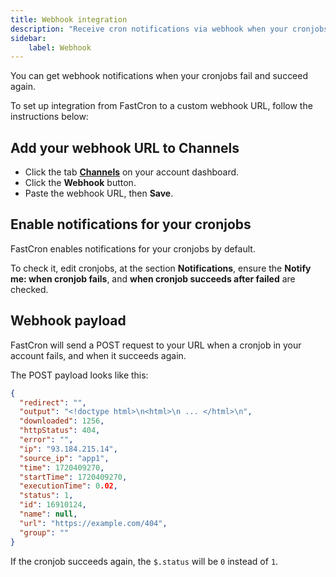```yaml
---
title: Webhook integration
description: "Receive cron notifications via webhook when your cronjobs fail or succeed."
sidebar:
    label: Webhook
---
```


You can get webhook notifications when your cronjobs fail and succeed again.

To set up integration from FastCron to a custom webhook URL, follow the instructions below:

## Add your webhook URL to Channels

- Click the tab [**Channels**](https://app.fastcron.com/account/channel) on your account dashboard.
- Click the **Webhook** button.
- Paste the webhook URL, then **Save**.

## Enable notifications for your cronjobs
FastCron enables notifications for your cronjobs by default.

To check it, edit cronjobs, at the section **Notifications**,
ensure the **Notify me: when cronjob fails**, and **when cronjob succeeds after failed** are checked.


## Webhook payload

FastCron will send a POST request to your URL when a cronjob in your account fails, and when it succeeds again.

The POST payload looks like this:
```json
{
  "redirect": "",
  "output": "<!doctype html>\n<html>\n ... </html>\n",
  "downloaded": 1256,
  "httpStatus": 404,
  "error": "",
  "ip": "93.184.215.14",
  "source_ip": "app1",
  "time": 1720409270,
  "startTime": 1720409270,
  "executionTime": 0.02,
  "status": 1,
  "id": 16910124,
  "name": null,
  "url": "https://example.com/404",
  "group": ""
}
```

If the cronjob succeeds again, the `$.status` will be `0` instead of `1`.



